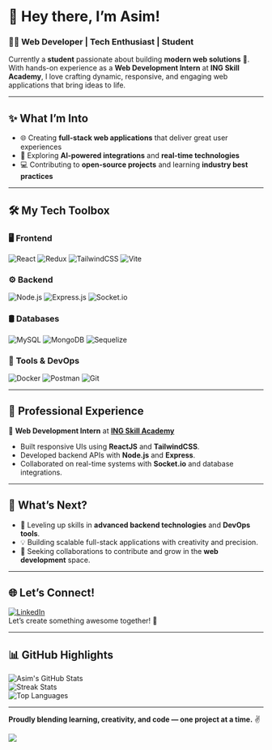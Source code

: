 # 🚀 **Hey there, I’m Asim!**  

### 👨‍🎓 **Web Developer | Tech Enthusiast | Student**  

Currently a **student** passionate about building **modern web solutions** 🚀. With hands-on experience as a **Web Development Intern** at **ING Skill Academy**, I love crafting dynamic, responsive, and engaging web applications that bring ideas to life.  

---

## ✨ **What I’m Into**  
- 🌐 Creating **full-stack web applications** that deliver great user experiences  
- 🧠 Exploring **AI-powered integrations** and **real-time technologies**  
- 💻 Contributing to **open-source projects** and learning **industry best practices**  

---

## 🛠️ **My Tech Toolbox**  

### 🖥️ **Frontend**  
![React](https://img.shields.io/badge/react-%2361DAFB.svg?style=for-the-badge&logo=react&logoColor=black) ![Redux](https://img.shields.io/badge/redux-%23764ABC.svg?style=for-the-badge&logo=redux&logoColor=white) ![TailwindCSS](https://img.shields.io/badge/tailwindcss-%2338B2AC.svg?style=for-the-badge&logo=tailwind-css&logoColor=white) ![Vite](https://img.shields.io/badge/Vite-%23646CFF.svg?style=for-the-badge&logo=vite&logoColor=white)  

### ⚙️ **Backend**  
![Node.js](https://img.shields.io/badge/Node.js-339933?style=for-the-badge&logo=node.js&logoColor=white) ![Express.js](https://img.shields.io/badge/Express.js-%23404d59.svg?style=for-the-badge&logo=express&logoColor=%2361DAFB) ![Socket.io](https://img.shields.io/badge/Socket.IO-010101?style=for-the-badge&logo=socket.io&logoColor=white)  

### 🛢️ **Databases**  
![MySQL](https://img.shields.io/badge/mysql-%2300f.svg?style=for-the-badge&logo=mysql&logoColor=white) ![MongoDB](https://img.shields.io/badge/mongodb-%234ea94b.svg?style=for-the-badge&logo=mongodb&logoColor=white) ![Sequelize](https://img.shields.io/badge/Sequelize-52B0E7?style=for-the-badge&logo=Sequelize&logoColor=white)  

### 🐳 **Tools & DevOps**  
![Docker](https://img.shields.io/badge/docker-%230db7ed.svg?style=for-the-badge&logo=docker&logoColor=white) ![Postman](https://img.shields.io/badge/Postman-FF6C37?style=for-the-badge&logo=postman&logoColor=white) ![Git](https://img.shields.io/badge/git-%23F05033.svg?style=for-the-badge&logo=git&logoColor=white)  

---

## 💼 **Professional Experience**  
🔹 **Web Development Intern** at [**ING Skill Academy**](#)  
- Built responsive UIs using **ReactJS** and **TailwindCSS**.  
- Developed backend APIs with **Node.js** and **Express**.  
- Collaborated on real-time systems with **Socket.io** and database integrations.  

---

## 🎯 **What’s Next?**  
- 🚀 Leveling up skills in **advanced backend technologies** and **DevOps tools**.  
- 💡 Building scalable full-stack applications with creativity and precision.  
- 🤝 Seeking collaborations to contribute and grow in the **web development** space.  

---

## 🌐 **Let’s Connect!**  
[![LinkedIn](https://img.shields.io/badge/LinkedIn-%230077B5.svg?style=for-the-badge&logo=linkedin&logoColor=white)](https://linkedin.com/in/AsimKhadka)  
Let’s create something awesome together! 🌟  

---

## 📊 **GitHub Highlights**  

![Asim's GitHub Stats](https://github-readme-stats.vercel.app/api?username=Asim1O1&theme=radical&hide_border=false&include_all_commits=true&count_private=true)  
![Streak Stats](https://github-readme-streak-stats.herokuapp.com/?user=Asim1O1&theme=radical&hide_border=false)  
![Top Languages](https://github-readme-stats.vercel.app/api/top-langs/?username=Asim1O1&theme=radical&layout=compact&hide_border=false)  

---

**Proudly blending learning, creativity, and code — one project at a time.** ✌️  

[![](https://visitcount.itsvg.in/api?id=Asim1O1&icon=3&color=6)](https://visitcount.itsvg.in)  

